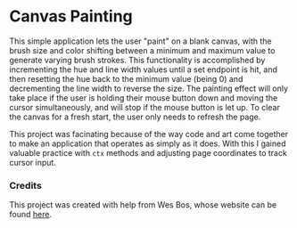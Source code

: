# Canvas Painting

This simple application lets the user "paint" on a blank canvas, with the brush size and color shifting between a minimum and maximum value to generate varying brush strokes. This functionality is accomplished by incrementing the hue and line width values until a set endpoint is hit, and then resetting the hue back to the minimum value (being 0) and decrementing the line width to reverse the size. The painting effect will only take place if the user is holding their mouse button down and moving the cursor simultaneously, and will stop if the mouse button is let up. To clear the canvas for a fresh start, the user only needs to refresh the page.

This project was facinating because of the way code and art come together to make an application that operates as simply as it does. With this I gained valuable practice with ```ctx``` methods and adjusting page coordinates to track cursor input.

### Credits

This project was created with help from Wes Bos, whose website can be found [here](https://wesbos.com/).